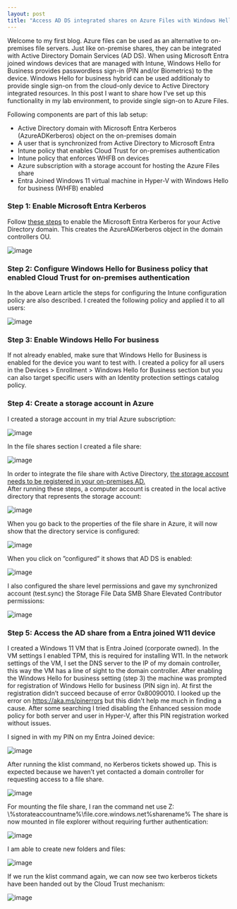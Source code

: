 ```yaml
---
layout: post
title: "Access AD DS integrated shares on Azure Files with Windows Hello for Business Hybrid"
---
```

Welcome to my first blog. Azure files can be used as an alternative to on-premises file servers. Just like on-premise shares, they can be integrated with Active Directory Domain Services (AD DS). When using Microsoft Entra joined windows devices that are managed with Intune, Windows Hello for Business provides passwordless sign-in (PIN and/or Biometrics) to the device.  Windows Hello for business hybrid can be used additionaly to provide single sign-on from the cloud-only device to Active Directory integrated resources. In this post I want to share how I've set up this functionality in my lab environment, to provide single sign-on to Azure Files.

Following components are part of this lab setup:
- Active Directory domain with Microsoft Entra Kerberos (AzureADKerberos) object on the on-premises domain
- A user that is synchronized from Active Directory to Microsoft Entra
- Intune policy that enables Cloud Trust for on-premises authentication
- Intune policy that enforces WHFB on devices
- Azure subscription with a storage account for hosting the Azure Files share
- Entra Joined Windows 11 virtual machine in Hyper-V with Windows Hello for business (WHFB) enabled

### Step 1: Enable Microsoft Entra Kerberos
Follow [these steps](https://learn.microsoft.com/en-us/windows/security/identity-protection/hello-for-business/deploy/hybrid-cloud-kerberos-trust?tabs=intune) to enable the Microsoft Entra Kerberos for your Active Directory domain. This creates the AzureADKerberos object in the domain controllers OU.

![image](https://matthijstuenter.github.io/assets/img/2024-12-04/Picture1.png)

### Step 2: Configure Windows Hello for Business policy that enabled Cloud Trust for on-premises authentication
In the above Learn article the steps for configuring the Intune configuration policy are also described. I created the following policy and applied it to all users:

![image](https://matthijstuenter.github.io/assets/img/2024-12-04/Picture2.png)

### Step 3: Enable Windows Hello For business
If not already enabled, make sure that Windows Hello for Business is enabled for the device you want to test with. I created a policy for all users in the Devices > Enrollment > Windows Hello for Business section but you can also target specific users with an Identity protection settings catalog policy. 

### Step 4: Create a storage account in Azure 
I created a storage account in my trial Azure subscription:

![image](https://matthijstuenter.github.io/assets/img/2024-12-04/Picture4.png)

In the file shares section I created a file share:

![image](https://matthijstuenter.github.io/assets/img/2024-12-04/Picture5.png)

In order to integrate the file share with Active Directory, [the storage account needs to be registered in your on-premises AD.](https://learn.microsoft.com/en-us/azure/storage/files/storage-files-identity-ad-ds-enable)   
After running these steps, a computer account is created in the local active directory that represents the storage account: 

![image](https://matthijstuenter.github.io/assets/img/2024-12-04/Picture6.png)

When you go back to the properties of the file share in Azure, it will now show that the directory service is configured:

![image](https://matthijstuenter.github.io/assets/img/2024-12-04/Picture7.png)

When you click on ”configured” it shows that AD DS is enabled:

![image](https://matthijstuenter.github.io/assets/img/2024-12-04/Picture9.png)

I also configured the share level permissions and gave my synchronized account (test.sync) the Storage File Data SMB Share Elevated Contributor permissions:

![image](https://matthijstuenter.github.io/assets/img/2024-12-04/Picture10.png)

### Step 5: Access the AD share from a Entra joined W11 device 
I created a Windows 11 VM that is Entra Joined (corporate owned). In the VM settings I enabled TPM, this is required for installing W11. In the network settings of the VM, I set the DNS server to the IP of my domain controller, this way the VM has a line of sight to the domain controller. After enabling the Windows Hello for business setting (step 3) the machine was prompted for registration of Windows Hello for business (PIN sign in). At first the registration didn’t succeed because of error 0x80090010. I looked up the error on https://aka.ms/pinerrors but this didn't help me much in finding a cause. After some searching I tried disabling the Enhanced session mode policy for both server and user in Hyper-V, after this PIN registration worked without issues. 
 
I signed in with my PIN on my Entra Joined device:

![image](https://matthijstuenter.github.io/assets/img/2024-12-04/Picture12.png)

After running the klist command, no Kerberos tickets showed up. This is expected because we haven’t yet contacted a domain controller for requesting access to a file share. 

![image](https://matthijstuenter.github.io/assets/img/2024-12-04/Picture13.png)
 
For mounting the file share, I ran the command net use Z: \\%storateaccountname%\file.core.windows.net\%sharename% 
The share is now mounted in file explorer without requiring further authentication:

![image](https://matthijstuenter.github.io/assets/img/2024-12-04/Picture14.png)

I am able to create new folders and files:

![image](https://matthijstuenter.github.io/assets/img/2024-12-04/Picture15.png)

If we run the klist command again, we can now see two kerberos tickets have been handed out by the Cloud Trust mechanism:

![image](https://matthijstuenter.github.io/assets/img/2024-12-04/Picture16.png)


